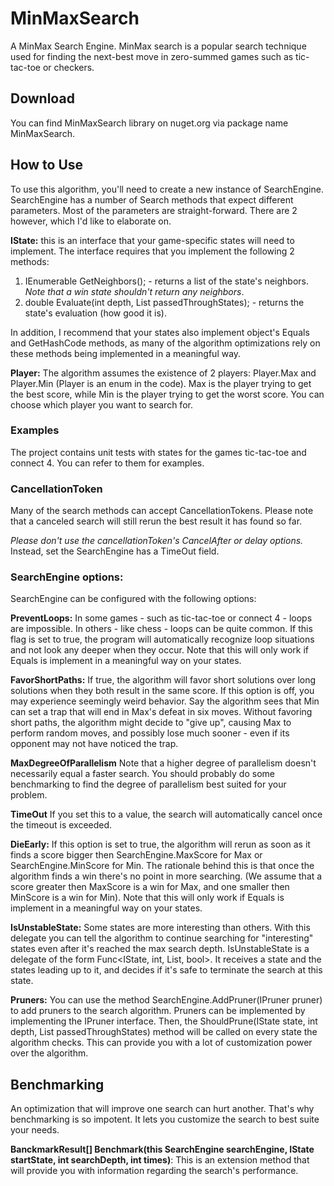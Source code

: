 # MinMaxSearch
A MinMax Search Engine.
MinMax search is a popular search technique used for finding the next-best move in zero-summed games such as tic-tac-toe or checkers.

## Download
You can find MinMaxSearch library on nuget.org via package name MinMaxSearch.

## How to Use
To use this algorithm, you'll need to create a new instance of SearchEngine. 
SearchEngine has a number of Search methods that expect different parameters. Most of the parameters are straight-forward. There are 2 however, which I'd like to elaborate on.

**IState:**
this is an interface that your game-specific states will need to implement. The interface requires that you implement the following 2 methods:
1) IEnumerable<IState> GetNeighbors(); - returns a list of the state's neighbors. *Note that a win state shouldn't return any neighbors*.
2) double Evaluate(int depth, List<IState> passedThroughStates); - returns the state's evaluation (how good it is).

In addition, I recommend that your states also implement object's Equals and GetHashCode methods, as many of the algorithm optimizations rely on these methods being implemented in a meaningful way.

**Player:**
The algorithm assumes the existence of 2 players: Player.Max and Player.Min (Player is an enum in the code).
Max is the player trying to get the best score, while Min is the player trying to get the worst score. You can choose which player you want to search for.

### Examples
The project contains unit tests with states for the games tic-tac-toe and connect 4. You can refer to them for examples.

### CancellationToken
Many of the search methods can accept CancellationTokens. Please note that a canceled search will still rerun the best result it has found so far.

*Please don't use the cancellationToken's CancelAfter or delay options.* Instead, set the SearchEngine has a TimeOut field.

### SearchEngine options:
SearchEngine can be configured with the following options:

**PreventLoops:**
In some games - such as tic-tac-toe or connect 4 - loops are impossible. In others - like chess - loops can be quite common. If this flag is set to true, the program will automatically recognize loop situations and not look any deeper when they occur.
Note that this will only work if Equals is implement in a meaningful way on your states.

**FavorShortPaths:**
If true, the algorithm will favor short solutions over long solutions when they both result in the same score.
If this option is off, you may experience seemingly weird behavior. Say the algorithm sees that Min can set a trap that will end in Max's defeat in six moves. Without favoring short paths, the algorithm might decide to "give up", causing Max to perform random moves, and possibly lose much sooner - even if its opponent may not have noticed the trap.

**MaxDegreeOfParallelism**
Note that a higher degree of parallelism doesn't necessarily equal a faster search. You should probably do some benchmarking to find the degree of parallelism best suited for your problem.

**TimeOut**
If you set this to a value, the search will automatically cancel once the timeout is exceeded.

**DieEarly:**
If this option is set to true, the algorithm will rerun as soon as it finds a score bigger then SearchEngine.MaxScore for Max or SearchEngine.MinScore for Min.
The rationale behind this is that once the algorithm finds a win there's no point in more searching. (We assume that a score greater then MaxScore is a win for Max, and one smaller then MinScore is a win for Min).
Note that this will only work if Equals is implement in a meaningful way on your states.

**IsUnstableState:**
Some states are more interesting than others. With this delegate you can tell the algorithm to continue searching for "interesting" states even after it's reached the max search depth.
IsUnstableState is a delegate of the form Func<IState, int, List<IState>, bool>. It receives a state and the states leading up to it, and decides if it's safe to terminate the search at this state.

**Pruners:**
You can use the method SearchEngine.AddPruner(IPruner pruner) to add pruners to the search algorithm.
Pruners can be implemented by implementing the IPruner interface. Then, the ShouldPrune(IState state, int depth, List<IState> passedThroughStates) method will be called on every state the algorithm checks. This can provide you with a lot of customization power over the algorithm.

## Benchmarking
An optimization that will improve one search can hurt another. That's why benchmarking is so impotent. It lets you customize the search to best suite your needs.

**BanckmarkResult[] Benchmark(this SearchEngine searchEngine, IState startState, int searchDepth, int times)**: This is an extension method that will provide you with information regarding the search's performance.
